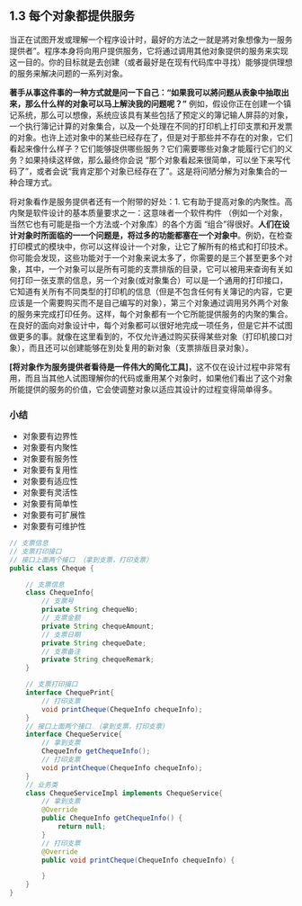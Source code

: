 ## 1.3 每个对象都提供服务


当正在试图开发或理解一个程序设计时，最好的方法之一就是將对象想像为一服务提供者”。程序本身将向用户提供服务，它将通过调用其他对象提供的服务来实现这一目的。你的目标就是去创建（或者最好是在现有代码库中寻找）能够提供理想的服务来解决问题的一系列对象。

**著手从事这件事的一种方式就是问一下自己：“如果我可以將问题从表象中抽取出来，那么什么样的对象可以马上解決我的问题呢？”** 例如，假设你正在创建一个镇记系统，那么可以想像，系统应该具有某些包括了预定义的簿记输人屏蒜的对象，一个执行簿记计算的对象集合，以及一个处理在不同的打印机上打印支票和开发票的对象。也许上述对象中的某些已经存在了，但是对于那些并不存在的对象，它们看起来像什么样子？它们能够捉供哪些服务？它们需要哪些对象才能履行它们的义务？如果持续这样做，那么最终你会说 “那个对象看起来很简单，可以坐下来写代码了”，或者会说“我肯定那个对象已经存在了”。这是将问陋分解为对象集合的一种合理方式。

将对象看作是服务提供者还有一个附带的好处：1. 它有助于提高对象的内聚性。高内聚是软件设计的基本质量要求之一：这意味者一个软件构件 （例如一个对象，当然它也有可能是指一个方法或-个对象库）的各个方面 “组合”得很好。**人们在设计对象时所面临的一一个问题是，将过多的功能都塞在一个对象中**。例奶，在检查打印模式的模块中，你可以这样设计一个对象，让它了解所有的格式和打印技术。你可能会发现，这些功能对于一个对象来说太多了，你需要的是三个甚至更多个对象，其中，一个对象可以是所有可能的支票排版的目录，它可以被用来查询有关如何打印一张支票的信息，另一个对象(或对象集合）可以是一个通用的打印接口，它知道有关所有不同类型的打印机的信息（但是不包含任何有关簿记的内容，它更应该是一个需要购买而不是自己编写的对象），第三个对象通过调用另外两个对象的服务来完成打印任务。这样，每个对象都有一个它所能提供服务的内聚的集合。在良好的面向对象设计中，每个对象都可以很好地完成一项任务，但是它并不试图做更多的事。就像在这里看到的，不仅允许通过购买获得某些对象（打印机接口对象），而且还可以创建能够在別处复用的新对象（支票排版目录对象）。

**[将对象作为服务提供者看待是一件伟大的简化工具]**，这不仅在设计过程中非常有用，而且当其他人试图理解你的代码或重用某个对象时，如果他们看出了这个对象所能提供的服务的价值，它会使调整对象以适应其设计的过程变得简单得多。




### 小结
- 对象要有边界性
- 对象要有内聚性
- 对象要有服务性
- 对象要有复用性
- 对象要有适应性
- 对象要有灵活性
- 对象要有简单性
- 对象要有可扩展性
- 对象要有可维护性

```java
// 支票信息
// 支票打印接口
// 接口上面两个接口 （拿到支票，打印支票）
public class Cheque {

    // 支票信息
    class ChequeInfo{
        // 支票号
        private String chequeNo;
        // 支票金额
        private String chequeAmount;
        // 支票日期
        private String chequeDate;
        // 支票备注
        private String chequeRemark;
    }

    // 支票打印接口
    interface ChequePrint{
        // 打印支票
        void printCheque(ChequeInfo chequeInfo);
    }
    // 接口上面两个接口 （拿到支票，打印支票）
    interface ChequeService{
        // 拿到支票
        ChequeInfo getChequeInfo();
        // 打印支票
        void printCheque(ChequeInfo chequeInfo);
    }
    // 业务类
    class ChequeServiceImpl implements ChequeService{
        // 拿到支票
        @Override
        public ChequeInfo getChequeInfo() {
            return null;
        }
        // 打印支票
        @Override
        public void printCheque(ChequeInfo chequeInfo) {

        }
    }
}
```
